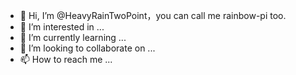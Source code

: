 - 👋 Hi, I’m @HeavyRainTwoPoint，you can call me rainbow-pi too.
- 👀 I’m interested in ...
- 🌱 I’m currently learning ...
- 💞️ I’m looking to collaborate on ...
- 📫 How to reach me ...

<!---
HeavyRainTwoPoint/HeavyRainTwoPoint is a ✨ special ✨ repository because its `README.md` (this file) appears on your GitHub profile.
You can click the Preview link to take a look at your changes.
--->
